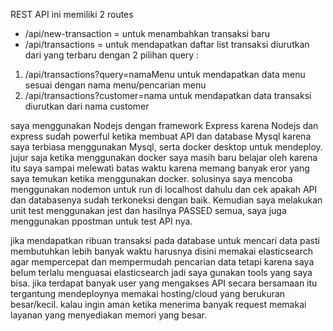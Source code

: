 REST API ini memiliki 2 routes 
- /api/new-transaction  = untuk menambahkan transaksi baru
- /api/transactions     = untuk mendapatkan daftar list transaksi diurutkan dari yang terbaru dengan 2 pilihan query :
1. /api/transactions?query=namaMenu untuk mendapatkan data menu sesuai dengan nama menu/pencarian menu
2. /api/transactions?customer=nama untuk mendapatkan data transaksi diurutkan dari nama customer

saya menggunakan Nodejs dengan framework Express karena Nodejs dan express sudah powerful ketika membuat API dan database Mysql karena saya terbiasa menggunakan Mysql, serta docker desktop untuk mendeploy. jujur saja ketika menggunakan docker saya masih baru belajar oleh karena itu saya sampai melewati batas waktu karena memang banyak eror yang saya temukan ketika menggunakan docker. solusinya saya mencoba menggunakan nodemon untuk run di localhost dahulu dan cek apakah API dan databasenya sudah terkoneksi dengan baik. Kemudian saya melakukan unit test menggunakan jest dan hasilnya PASSED semua, saya juga menggunakan ppostman untuk test API nya.

jika mendapatkan ribuan transaksi pada database untuk mencari data pasti membutuhkan lebih banyak waktu harusnya disini memakai elasticsearch agar mempercepat dan mempermudah pencarian data tetapi karena saya belum terlalu menguasai elasticsearch jadi saya gunakan tools yang saya bisa.
jika terdapat banyak user yang mengakses API secara bersamaan itu tergantung mendeploynya memakai hosting/cloud yang berukuran besar/kecil. kalau ingin aman ketika menerima banyak request memakai layanan yang menyediakan memori yang besar.
